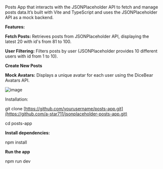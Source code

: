 Posts App that interacts with the JSONPlaceholder API to fetch and manage posts data.It’s built with Vite and TypeScript and uses the JSONPlaceholder API as a mock backend.

**Features:**

**Fetch Posts:** Retrieves posts from JSONPlaceholder API, displaying the latest 20 with id's from 81 to 100.

**User Filtering:** Filters posts by user (JSONPlaceholder provides 10 different users with id from 1 to 10).

**Create New Posts**

**Mock Avatars:**
 Displays a unique avatar for each user using the DiceBear Avatars API.


![image](https://github.com/user-attachments/assets/c746d98a-0123-4300-ad31-0f2f5fab65b8)


Installation:

git clone [https://github.com/yourusername/posts-app.git](https://github.com/a-star711/jsonplaceholder-posts-app.git)

cd posts-app

**Install dependencies:**

npm install

**Run the app**

npm run dev




